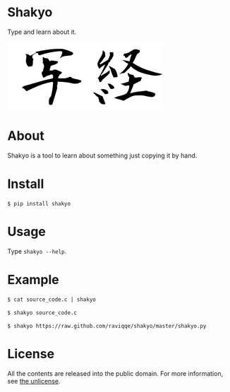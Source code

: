 # Shakyo

Type and learn about it.

![shakyo calligraphy](img/shakyo_calligraphy.png)


# About

Shakyo is a tool to learn about something just copying it by hand.


# Install

```
$ pip install shakyo
```


# Usage

Type `shakyo --help`.


# Example

```
$ cat source_code.c | shakyo
```

```
$ shakyo source_code.c
```

```
$ shakyo https://raw.github.com/raviqqe/shakyo/master/shakyo.py
```


# License

All the contents are released into the public domain.
For more information, see [the unlicense](http://unlicense.org/UNLICENSE).
